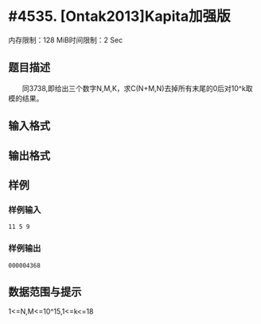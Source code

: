 # #4535. [Ontak2013]Kapita加强版

内存限制：128 MiB时间限制：2 Sec

## 题目描述

　　同3738,即给出三个数字N,M,K，求C(N+M,N)去掉所有末尾的0后对10^k取模的结果。

## 输入格式

## 输出格式

## 样例

### 样例输入

    
    11 5 9
    

### 样例输出

    
    000004368
    

## 数据范围与提示

1<=N,M<=10^15,1<=k<=18
